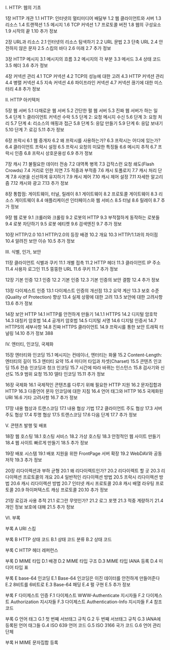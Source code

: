 I. HTTP: 웹의 기초

1장 HTTP 개관
1.1 HTTP: 인터넷의 멀티미디어 배달부
1.2 웹 클라이언트와 서버
1.3 리소스
1.4 트랜잭션
1.5 메시지
1.6 TCP 커넥션
1.7 프로토콜 버전
1.8 웹의 구성요소
1.9 시작의 끝
1.10 추가 정보

2장 URL과 리소스
2.1 인터넷의 리소스 탐색하기
2.2 URL 문법
2.3 단축 URL
2.4 안전하지 않은 문자
2.5 스킴의 바다
2.6 미래
2.7 추가 정보

3장 HTTP 메시지
3.1 메시지의 흐름
3.2 메시지의 각 부분
3.3 메서드
3.4 상태 코드
3.5 헤더
3.6 추가 정보

4장 커넥션 관리
4.1 TCP 커넥션
4.2 TCP의 성능에 대한 고려
4.3 HTTP 커넥션 관리
4.4 병렬 커넥션
4.5 지속 커넥션
4.6 파이프라인 커넥션
4.7 커넥션 끊기에 대한 미스터리
4.8 추가 정보


II. HTTP 아키텍처

5장 웹 서버
5.1 다채로운 웹 서버
5.2 간단한 펄 웹 서버
5.3 진짜 웹 서버가 하는 일
5.4 단계 1: 클라이언트 커넥션 수락
5.5 단계 2: 요청 메시지 수신
5.6 단계 3: 요청 처리
5.7 단계 4: 리소스의 매핑과 접근
5.8 단계 5: 응답 만들기
5.9 단계 6: 응답 보내기
5.10 단계 7: 로깅
5.11 추가 정보

6장 프락시
6.1 웹 중개자
6.2 왜 프락시를 사용하는가?
6.3 프락시는 어디에 있는가?
6.4 클라이언트 프락시 설정
6.5 프락시 요청의 미묘한 특징들
6.6 메시지 추적
6.7 프락시 인증
6.8 프락시 상호운용성
6.9 추가 정보

7장 캐시
7.1 불필요한 데이터 전송
7.2 대역폭 병목
7.3 갑작스런 요청 쇄도(Flash Crowds)
7.4 거리로 인한 지연
7.5 적중과 부적중
7.6 캐시 토폴로지
7.7 캐시 처리 단계
7.8 사본을 신선하게 유지하기
7.9 캐시 제어
7.10 캐시 제어 설정
7.11 자세한 알고리즘
7.12 캐시와 광고
7.13 추가 정보

8장 통합점: 게이트웨이, 터널, 릴레이
8.1 게이트웨이
8.2 프로토콜 게이트웨이
8.3 리소스 게이트웨이
8.4 애플리케이션 인터페이스와 웹 서비스
8.5 터널
8.6 릴레이
8.7 추가 정보

9장 웹 로봇
9.1 크롤러와 크롤링
9.2 로봇의 HTTP
9.3 부적절하게 동작하는 로봇들
9.4 로봇 차단하기
9.5 로봇 에티켓
9.6 검색엔진
9.7 추가 정보

10장 HTTP/2.0
10.1 HTTP/2.0의 등장 배경
10.2 개요
10.3 HTTP/1.1과의 차이점
10.4 알려진 보안 이슈
10.5 추가 정보


III. 식별, 인가, 보안

11장 클라이언트 식별과 쿠키
11.1 개별 접촉
11.2 HTTP 헤더
11.3 클라이언트 IP 주소
11.4 사용자 로그인
11.5 뚱뚱한 URL
11.6 쿠키
11.7 추가 정보

12장 기본 인증
12.1 인증
12.2 기본 인증
12.3 기본 인증의 보안 결함
12.4 추가 정보

13장 다이제스트 인증
13.1 다이제스트 인증의 개선점
13.2 요약 계산
13.3 보호 수준(Quality of Protection) 향상
13.4 실제 상황에 대한 고려
13.5 보안에 대한 고려사항
13.6 추가 정보

14장 보안 HTTP
14.1 HTTP를 안전하게 만들기
14.1.1 HTTPS
14.2 디지털 암호학
14.3 대칭키 암호법
14.4 공개키 암호법
14.5 디지털 서명
14.6 디지털 인증서
14.7 HTTPS의 세부사항
14.8 진짜 HTTPS 클라이언트
14.9 프락시를 통한 보안 트래픽 터널링
14.10 추가 정보 388


IV. 엔터티, 인코딩, 국제화

15장 엔터티와 인코딩
15.1 메시지는 컨테이너, 엔터티는 화물
15.2 Content-Length: 엔터티의 길이
15.3 엔터티 요약
15.4 미디어 타입과 차셋(Charset)
15.5 콘텐츠 인코딩
15.6 전송 인코딩과 청크 인코딩
15.7 시간에 따라 바뀌는 인스턴스
15.8 검사기와 신선도
15.9 범위 요청
15.10 델타 인코딩
15.11 추가 정보

16장 국제화
16.1 국제적인 콘텐츠를 다루기 위해 필요한 HTTP 지원
16.2 문자집합과 HTTP
16.3 다중언어 문자 인코딩에 대한 지침
16.4 언어 태그와 HTTP
16.5 국제화된 URI
16.6 기타 고려사항
16.7 추가 정보

17장 내용 협상과 트랜스코딩
17.1 내용 협상 기법
17.2 클라이언트 주도 협상
17.3 서버 주도 협상
17.4 투명 협상
17.5 트랜스코딩
17.6 다음 단계
17.7 추가 정보


V. 콘텐츠 발행 및 배포

18장 웹 호스팅
18.1 호스팅 서비스
18.2 가상 호스팅
18.3 안정적인 웹 사이트 만들기
18.4 웹 사이트 빠르게 만들기
18.5 추가 정보

19장 배포 시스템
19.1 배포 지원을 위한 FrontPage 서버 확장
19.2 WebDAV와 공동 저작
19.3 추가 정보

20장 리다이렉션과 부하 균형
20.1 왜 리다이렉트인가?
20.2 리다이렉트 할 곳
20.3 리다이렉션 프로토콜의 개요
20.4 일반적인 리다이렉션 방법
20.5 프락시 리다이렉션 방법
20.6 캐시 리다이렉션 방법
20.7 인터넷 캐시 프로토콜
20.8 캐시 배열 라우팅 프로토콜
20.9 하이퍼텍스트 캐싱 프로토콜
20.10 추가 정보

21장 로깅과 사용 추적
21.1 로그란 무엇인가?
21.2 로그 포맷
21.3 적중 계량하기
21.4 개인 정보 보호에 대해
21.5 추가 정보


VI. 부록

부록 A URI 스킴

부록 B HTTP 상태 코드
B.1 상태 코드 분류
B.2 상태 코드

부록 C HTTP 헤더 레퍼런스

부록 D MIME 타입
D.1 배경
D.2 MIME 타입 구조
D.3 MIME 타입 IANA 등록
D.4 미디어 타입 표

부록 E base-64 인코딩
E.1 Base-64 인코딩은 이진 데이터를 안전하게 만들어준다
E.2 8비트를 6비트로
E.3 Base-64 패딩
E.4 펄 구현
E.5 추가 정보

부록 F 다이제스트 인증
F.1 다이제스트 WWW-Authenticate 지시자들
F.2 다이제스트 Authorization 지시자들
F.3 다이제스트 Authentication-Info 지시자들
F.4 참조 코드

부록 G 언어 태그
G.1 첫 번째 서브태그 규칙
G.2 두 번째 서브태그 규칙
G.3 IANA에 등록된 언어 태그들
G.4 ISO 639 언어 코드
G.5 ISO 3166 국가 코드
G.6 언어 관리 단체

부록 H MIME 문자집합 등록